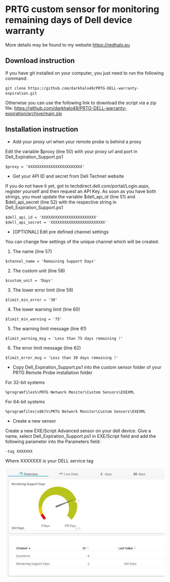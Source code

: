 # PRTG custom sensor for monitoring remaining days of Dell device warranty

More details may be found to my website https://redhalo.eu

## Download instruction
If you have git installed on your computer, you just need to run the following command:
```
git clone https://github.com/darkhalo49/PRTG-DELL-warranty-expiration.git
```

Otherwise you can use the following link to download the script via a zip file:
https://github.com/darkhalo49/PRTG-DELL-warranty-expiration/archive/main.zip

## Installation instruction
* Add your proxy url when your remote probe is behind a proxy

Edit the variable $proxy (line 50) with your proxy url and port in Dell_Expiration_Support.ps1

```
$proxy = 'XXXXXXXXXXXXXXXXXXXXXXXX'
```

* Get your API ID and secret from Dell Technet website

If you do not have it yet, got to techdirect.dell.com/portal/Login.aspx, register yourself and then request an API Key.
As soon as you have both strings, you must update the variable $dell_api_id (line 51) and $dell_api_secret (line 52) with the respective string in Dell_Expiration_Support.ps1

```
$dell_api_id = 'XXXXXXXXXXXXXXXXXXXXXXXX'
$dell_api_secret = 'XXXXXXXXXXXXXXXXXXXXXXXX'
```

* [OPTIONAL] Edit pre defined channel settings 

You can change few settings of the unique channel which will be created. 
1. The name (line 57)
```
$channel_name = 'Remaining Support Days'
```

2. The custom unit (line 58)
```
$custom_unit = 'Days'
```

3. The lower error limit (line 59)
```
$limit_min_error = '30'
```

4. The lower warning limit (line 60)
```
$limit_min_warning = '75'
```

5. The warning limit message (line 61)
```
$limit_warning_msg = 'Less than 75 days remaining !'
```

6. The error limit message (line 62)
```
$limit_error_msg = 'Less than 30 days remaining !'
```

* Copy Dell_Expiration_Support.ps1 into the custom sensor folder of your PRTG Remote Probe installation folder

For 32-bit systems
```
%programfiles%\PRTG Network Monitor\Custom Sensors\EXEXML
```

For 64-bit systems 
```
%programfiles(x86)%\PRTG Network Monitor\Custom Sensors\EXEXML
```

* Create a new sensor

Create a new EXE/Script Advanced sensor on your dell device.
Give a name, select Dell_Expiration_Support.ps1 in EXE/Script field and add the following parameter into the Parameters field:
```
-tag XXXXXXX
```
Where XXXXXXX is your DELL service tag


![alt text](https://github.com/darkhalo49/PRTG-DELL-warranty-expiration/blob/main/Images/Remaining_Support_Days_PRTG_DELL.jpg?raw=true)
